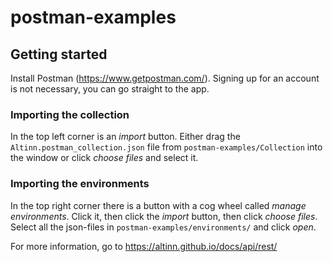 # postman-examples

## Getting started
Install Postman (https://www.getpostman.com/). Signing up for an account is not necessary, you can go straight to the app.

### Importing the collection
In the top left corner is an *import* button. Either drag the `Altinn.postman_collection.json` file from `postman-examples/Collection` into the window or click *choose files* and select it.

### Importing the environments
In the top right corner there is a button with a cog wheel called *manage environments*. Click it, then click the *import* button, then click *choose files*. Select all the json-files in `postman-examples/environments/` and click *open*.

For more information, go to https://altinn.github.io/docs/api/rest/
